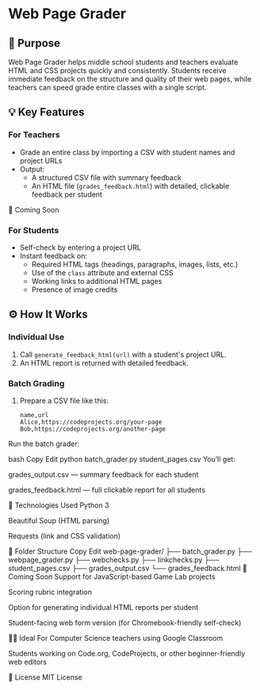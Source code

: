 # Web Page Grader

## 🎯 Purpose
Web Page Grader helps middle school students and teachers evaluate HTML and CSS projects quickly and consistently. Students receive immediate feedback on the structure and quality of their web pages, while teachers can speed grade entire classes with a single script.

## 💡 Key Features

### For Teachers
- Grade an entire class by importing a CSV with student names and project URLs
- Output:
  - A structured CSV file with summary feedback
  - An HTML file (`grades_feedback.html`) with detailed, clickable feedback per student

🚧 Coming Soon
### For Students
- Self-check by entering a project URL
- Instant feedback on:
  - Required HTML tags (headings, paragraphs, images, lists, etc.)
  - Use of the `class` attribute and external CSS
  - Working links to additional HTML pages
  - Presence of image credits

## ⚙️ How It Works

### Individual Use
1. Call `generate_feedback_html(url)` with a student's project URL.
2. An HTML report is returned with detailed feedback.

### Batch Grading
1. Prepare a CSV file like this:

   ```csv
   name,url
   Alice,https://codeprojects.org/your-page
   Bob,https://codeprojects.org/another-page

Run the batch grader:

bash
Copy
Edit
python batch_grader.py student_pages.csv
You’ll get:

grades_output.csv — summary feedback for each student

grades_feedback.html — full clickable report for all students

🧪 Technologies Used
Python 3

Beautiful Soup (HTML parsing)

Requests (link and CSS validation)

📁 Folder Structure
Copy
Edit
web-page-grader/
├── batch_grader.py
├── webpage_grader.py
├── webchecks.py
├── linkchecks.py
├── student_pages.csv
├── grades_output.csv
└── grades_feedback.html
🚧 Coming Soon
Support for JavaScript-based Game Lab projects

Scoring rubric integration

Option for generating individual HTML reports per student

Student-facing web form version (for Chromebook-friendly self-check)

👩‍🏫 Ideal For
Computer Science teachers using Google Classroom

Students working on Code.org, CodeProjects, or other beginner-friendly web editors

📝 License
MIT License